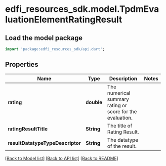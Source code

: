 # edfi_resources_sdk.model.TpdmEvaluationElementRatingResult

## Load the model package
```dart
import 'package:edfi_resources_sdk/api.dart';
```

## Properties
Name | Type | Description | Notes
------------ | ------------- | ------------- | -------------
**rating** | **double** | The numerical summary rating or score for the evaluation. | 
**ratingResultTitle** | **String** | The title of Rating Result. | 
**resultDatatypeTypeDescriptor** | **String** | The datatype of the result. | 

[[Back to Model list]](../README.md#documentation-for-models) [[Back to API list]](../README.md#documentation-for-api-endpoints) [[Back to README]](../README.md)


